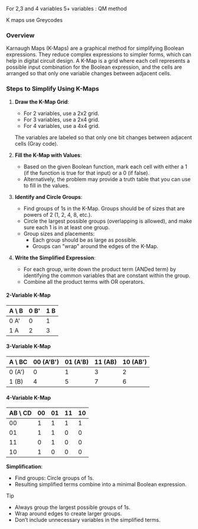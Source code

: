 For 2,3 and 4 variables
5+ variables : QM method

K maps use Greycodes
### Overview
Karnaugh Maps (K-Maps) are a graphical method for simplifying Boolean expressions. They reduce complex expressions to simpler forms, which can help in digital circuit design. A K-Map is a grid where each cell represents a possible input combination for the Boolean expression, and the cells are arranged so that only one variable changes between adjacent cells.

### Steps to Simplify Using K-Maps

1. **Draw the K-Map Grid**:
   - For 2 variables, use a 2x2 grid.
   - For 3 variables, use a 2x4 grid.
   - For 4 variables, use a 4x4 grid.
   
   The variables are labeled so that only one bit changes between adjacent cells (Gray code).

2. **Fill the K-Map with Values**:
   - Based on the given Boolean function, mark each cell with either a 1 (if the function is true for that input) or a 0 (if false).
   - Alternatively, the problem may provide a truth table that you can use to fill in the values.

3. **Identify and Circle Groups**:
   - Find groups of 1s in the K-Map. Groups should be of sizes that are powers of 2 (1, 2, 4, 8, etc.).
   - Circle the largest possible groups (overlapping is allowed), and make sure each 1 is in at least one group.
   - Group sizes and placements:
     - Each group should be as large as possible.
     - Groups can "wrap" around the edges of the K-Map.

4. **Write the Simplified Expression**:
   - For each group, write down the product term (ANDed term) by identifying the common variables that are constant within the group.
   - Combine all the product terms with OR operators.
   
#### 2-Variable K-Map

| A \ B | 0 B' | 1 B |
| ----- | ---- | --- |
| 0 A'  | 0    | 1   |
| 1 A   | 2    | 3   |
#### 3-Variable K-Map

| A \\ BC | 00 (A'B') | 01 (A'B) | 11 (AB) | 10 (AB') |
| ------- | --------- | -------- | ------- | -------- |
| 0 (A')  | 0         | 1        | 3       | 2        |
| 1 (B)   | 4         | 5        | 7       | 6        |

#### 4-Variable K-Map

| AB \ CD | 00  | 01  | 11  | 10  |
| ------- | --- | --- | --- | --- |
| 00      | 1   | 1   | 1   | 1   |
| 01      | 1   | 1   | 0   | 0   |
| 11      | 0   | 1   | 0   | 0   |
| 10      | 1   | 0   | 0   | 0   |

**Simplification**:
   - Find groups: Circle groups of 1s.
   - Resulting simplified terms combine into a minimal Boolean expression.

> [!tip]
> - Always group the largest possible groups of 1s.
> - Wrap around edges to create larger groups.
> - Don’t include unnecessary variables in the simplified terms.



